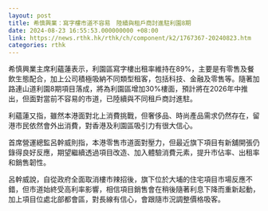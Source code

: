 ```yaml
---
layout: post
title: 希慎興業：寫字樓市道不容易　陸續與租戶商討進駐利園8期
date: 2024-08-23 16:55:53.000000000 +08:00
link: https://news.rthk.hk/rthk/ch/component/k2/1767367-20240823.htm
categories: rthk
---
```


希慎興業主席利蘊蓮表示，利園區寫字樓出租率維持在89%，主要是有零售及餐飲生態配合，加上公司積極吸納不同類型租客，包括科技、金融及零售等。隨著加路連山道利園8期項目落成，將為利園區增加30%樓面，預計將在2026年中推出，但面對當前不容易的市道，已陸續與不同租戶商討進駐。

利蘊蓮又指，雖然本港面對北上消費挑戰，但奢侈品、時尚產品需求仍然存在，留港市民依然會外出消費，對香港及利園區吸引力有很大信心。

首席營運總監呂幹威則指，本港零售市道面對壓力，但最近旗下項目有新舖開張仍錄得良好反應，期望繼續透過項目改造、加入體驗消費元素，提升市佔率、出租率和銷售韌性。

呂幹威說，自從政府全面取消樓市辣招後，旗下位於大埔的住宅項目市場反應不錯，但市道始終受高利率影響，相信項目銷售會在稍後隨著利息下降而重新起動，加上項目位處北部都會區，對長線有信心，會跟隨市況調整價格吸客。
